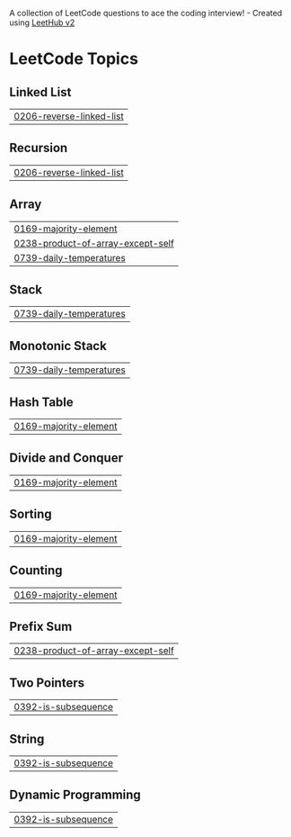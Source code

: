 A collection of LeetCode questions to ace the coding interview! - Created using [LeetHub v2](https://github.com/arunbhardwaj/LeetHub-2.0)
<!---LeetCode Topics Start-->
# LeetCode Topics
## Linked List
|  |
| ------- |
| [0206-reverse-linked-list](https://github.com/kumarswamy2025/DSA-Questions-in-leetcode-and-GFG/tree/master/0206-reverse-linked-list) |
## Recursion
|  |
| ------- |
| [0206-reverse-linked-list](https://github.com/kumarswamy2025/DSA-Questions-in-leetcode-and-GFG/tree/master/0206-reverse-linked-list) |
## Array
|  |
| ------- |
| [0169-majority-element](https://github.com/kumarswamy2025/DSA-Questions-in-leetcode-and-GFG/tree/master/0169-majority-element) |
| [0238-product-of-array-except-self](https://github.com/kumarswamy2025/DSA-Questions-in-leetcode-and-GFG/tree/master/0238-product-of-array-except-self) |
| [0739-daily-temperatures](https://github.com/kumarswamy2025/DSA-Questions-in-leetcode-and-GFG/tree/master/0739-daily-temperatures) |
## Stack
|  |
| ------- |
| [0739-daily-temperatures](https://github.com/kumarswamy2025/DSA-Questions-in-leetcode-and-GFG/tree/master/0739-daily-temperatures) |
## Monotonic Stack
|  |
| ------- |
| [0739-daily-temperatures](https://github.com/kumarswamy2025/DSA-Questions-in-leetcode-and-GFG/tree/master/0739-daily-temperatures) |
## Hash Table
|  |
| ------- |
| [0169-majority-element](https://github.com/kumarswamy2025/DSA-Questions-in-leetcode-and-GFG/tree/master/0169-majority-element) |
## Divide and Conquer
|  |
| ------- |
| [0169-majority-element](https://github.com/kumarswamy2025/DSA-Questions-in-leetcode-and-GFG/tree/master/0169-majority-element) |
## Sorting
|  |
| ------- |
| [0169-majority-element](https://github.com/kumarswamy2025/DSA-Questions-in-leetcode-and-GFG/tree/master/0169-majority-element) |
## Counting
|  |
| ------- |
| [0169-majority-element](https://github.com/kumarswamy2025/DSA-Questions-in-leetcode-and-GFG/tree/master/0169-majority-element) |
## Prefix Sum
|  |
| ------- |
| [0238-product-of-array-except-self](https://github.com/kumarswamy2025/DSA-Questions-in-leetcode-and-GFG/tree/master/0238-product-of-array-except-self) |
## Two Pointers
|  |
| ------- |
| [0392-is-subsequence](https://github.com/kumarswamy2025/DSA-Questions-in-leetcode-and-GFG/tree/master/0392-is-subsequence) |
## String
|  |
| ------- |
| [0392-is-subsequence](https://github.com/kumarswamy2025/DSA-Questions-in-leetcode-and-GFG/tree/master/0392-is-subsequence) |
## Dynamic Programming
|  |
| ------- |
| [0392-is-subsequence](https://github.com/kumarswamy2025/DSA-Questions-in-leetcode-and-GFG/tree/master/0392-is-subsequence) |
<!---LeetCode Topics End-->